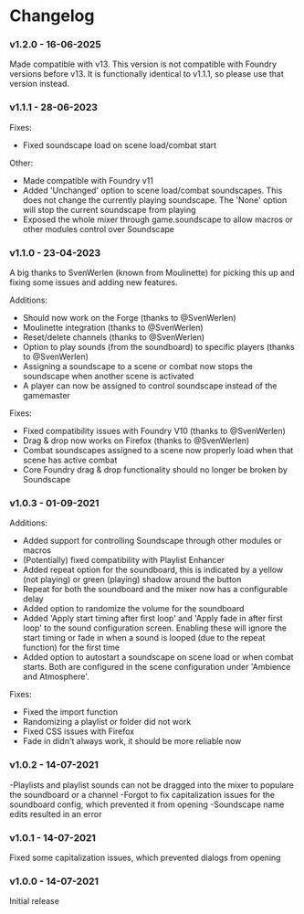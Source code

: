 # Changelog

### v1.2.0 - 16-06-2025
Made compatible with v13. This version is not compatible with Foundry versions before v13. It is functionally identical to v1.1.1, so please use that version instead.

### v1.1.1 - 28-06-2023
Fixes:
<ul>
    <li>Fixed soundscape load on scene load/combat start</li>
</ul>

Other:
<ul>
    <li>Made compatible with Foundry v11</li>
    <li>Added 'Unchanged' option to scene load/combat soundscapes. This does not change the currently playing soundscape. The 'None' option will stop the current soundscape from playing</li>
    <li>Exposed the whole mixer through game.soundscape to allow macros or other modules control over Soundscape</li>
</ul>

### v1.1.0 - 23-04-2023
A big thanks to SvenWerlen (known from Moulinette) for picking this up and fixing some issues and adding new features.

Additions:
<ul>
<li>Should now work on the Forge (thanks to @SvenWerlen)</li>
<li>Moulinette integration (thanks to @SvenWerlen)</li>
<li>Reset/delete channels (thanks to @SvenWerlen)</li>
<li>Option to play sounds (from the soundboard) to specific players (thanks to @SvenWerlen)</li>
<li>Assigning a soundscape to a scene or combat now stops the soundscape when another scene is activated</li>
<li>A player can now be assigned to control soundscape instead of the gamemaster</li>
</ul>

Fixes:
<ul>
<li>Fixed compatibility issues with Foundry V10 (thanks to @SvenWerlen)</li>
<li>Drag & drop now works on Firefox (thanks to @SvenWerlen)</li>
<li>Combat soundscapes assigned to a scene now properly load when that scene has active combat</li>
<li>Core Foundry drag & drop functionality should no longer be broken by Soundscape</li>
</ul>

### v1.0.3 - 01-09-2021

Additions:
<ul>
<li>Added support for controlling Soundscape through other modules or macros</li>
<li>(Potentially) fixed compatibility with Playlist Enhancer</li>
<li>Added repeat option for the soundboard, this is indicated by a yellow (not playing) or green (playing) shadow around the button</li>
<li>Repeat for both the soundboard and the mixer now has a configurable delay</li>
<li>Added option to randomize the volume for the soundboard</li>
<li>Added 'Apply start timing after first loop' and 'Apply fade in after first loop' to the sound configuration screen. Enabling these will ignore the start timing or fade in when a sound is looped (due to the repeat function) for the first time</li>
<li>Added option to autostart a soundscape on scene load or when combat starts. Both are configured in the scene configuration under 'Ambience and Atmosphere'.</li>
</ul>

Fixes:
<ul>
<li>Fixed the import function</li>
<li>Randomizing a playlist or folder did not work</li>
<li>Fixed CSS issues with Firefox</li>
<li>Fade in didn't always work, it should be more reliable now</li>
</ul>

### v1.0.2 - 14-07-2021
-Playlists and playlist sounds can not be dragged into the mixer to populare the soundboard or a channel
-Forgot to fix capitalization issues for the soundboard config, which prevented it from opening
-Soundscape name edits resulted in an error

### v1.0.1 - 14-07-2021
Fixed some capitalization issues, which prevented dialogs from opening

### v1.0.0 - 14-07-2021
Initial release<br>